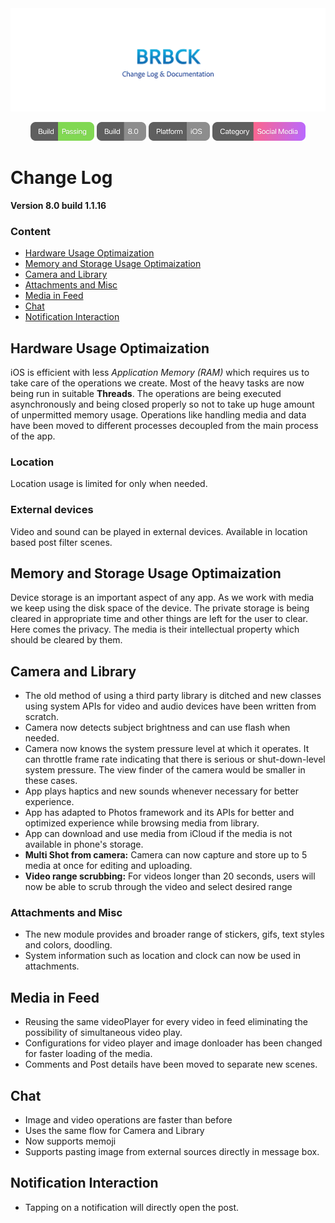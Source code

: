 <div align="center">
  <a href="https://apps.apple.com/in/app/brbck/id1532417088"><img src="https://github.com/SwiftFoxx/code-images-ext-usage/blob/56ec0af85d2fb486130322fee250c3f2062fd0af/brbck-header.png" alt="BRBCK Header"></a>
</div>
<p align="center">
  <img alt="Build Status" src="https://github.com/SwiftFoxx/code-images-ext-usage/blob/56ec0af85d2fb486130322fee250c3f2062fd0af/B-Passing.png" height="30px">
  <img alt="Build Number" src="https://github.com/SwiftFoxx/code-images-ext-usage/blob/dbd84fe56195e13a9d7ce2998fdf35bee364a9db/B-Number.png" height="30px">
  <img alt="Platform: iOS" src="https://github.com/SwiftFoxx/code-images-ext-usage/blob/9c7cbd97bab0ef21df3e0f08adf610a2f5035d81/P-ios.png" height="30px">
  <img alt="Category: Social Media" src="https://github.com/SwiftFoxx/code-images-ext-usage/blob/9c7cbd97bab0ef21df3e0f08adf610a2f5035d81/C-SM.png" height="30px">
</p>

# Change Log
**Version 8.0 build 1.1.16**

### Content
- [Hardware Usage Optimaization](#hardware-usage-optimization)
- [Memory and Storage Usage Optimaization](#memory-usage-optimization)
- [Camera and Library](#camera-and-library)
- [Attachments and Misc](#attachments-and-misc)
- [Media in Feed](#media-in-feed)
- [Chat](#chat)
- [Notification Interaction](#notification-interaction)

## Hardware Usage Optimaization
iOS is efficient with less *Application Memory (RAM)* which requires us to take care of the operations we create. Most of the heavy tasks are now being run in suitable **Threads**. The operations are being executed asynchronously and being closed properly so not to take up huge amount of unpermitted memory usage.
Operations like handling media and data have been moved to different processes decoupled from the main process of the app.

### Location
Location usage is limited for only when needed.

### External devices
Video and sound can be played in external devices. Available in location based post filter scenes.

## Memory and Storage Usage Optimaization
Device storage is an important aspect of any app. As we work with media we keep using the disk space of the device. The private storage is being cleared in appropriate time and other things are left for the user to clear. Here comes the privacy. The media is their intellectual property which should be cleared by them.

## Camera and Library
- The old method of using a third party library is ditched and new classes using system APIs for video and audio devices have been written from scratch.
- Camera now detects subject brightness and can use flash when needed.
- Camera now knows the system pressure level at which it operates. It can throttle frame rate indicating that there is serious or shut-down-level system pressure. The view finder of the camera would be smaller in these cases.
- App plays haptics and new sounds whenever necessary for better experience.
- App has adapted to Photos framework and its APIs for better and optimized experience while browsing media from library.
- App can download and use media from iCloud if the media is not available in phone's storage.
- **Multi Shot from camera:** Camera can now capture and store up to 5 media at once for editing and uploading.
- **Video range scrubbing:** For videos longer than 20 seconds, users will now be able to scrub through the video and select desired range


### Attachments and Misc
- The new module provides and broader range of stickers, gifs, text styles and colors, doodling. 
- System information such as location and clock can now be used in attachments.

## Media in Feed
- Reusing the same videoPlayer for every video in feed eliminating the possibility of simultaneous video play.
- Configurations for video player and image donloader has been changed for faster loading of the media.
- Comments and Post details have been moved to separate new scenes.

## Chat
- Image and video operations are faster than before
- Uses the same flow for Camera and Library
- Now supports memoji
- Supports pasting image from external sources directly in message box.

## Notification Interaction
- Tapping on a notification will directly open the post.
